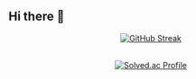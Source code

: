 ## Hi there 👋

<p align="center">
  <a href="https://git.io/streak-stats"><img src="https://streak-stats.demolab.com?user=bogamiee&hide_border=true" alt="GitHub Streak" /></a>   
</p>

<br>

<div align="center">
  <a href="https://solved.ac/bogamie/">
    <img src="http://mazassumnida.wtf/api/v2/generate_badge?boj=bogamie" alt="Solved.ac Profile" />
  </a>
</div>

<!--
**Bogamiee/bogamiee** is a ✨ _special_ ✨ repository because its `README.md` (this file) appears on your GitHub profile.

Here are some ideas to get you started:

- 🔭 I’m currently working on ...
- 🌱 I’m currently learning ...
- 👯 I’m looking to collaborate on ...
- 🤔 I’m looking for help with ...
- 💬 Ask me about ...
- 📫 How to reach me: ...
- 😄 Pronouns: ...
- ⚡ Fun fact: ...
-->
